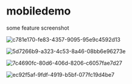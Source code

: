 # mobiledemo

some feature screenshot

![c781e170-fe83-4357-9095-95e9c4592d13](https://github.com/user-attachments/assets/3bf5bcb5-4068-411a-8baf-55d4d5ec9e48)




![5d7266b9-a323-4c53-8a46-08bb6e96273e](https://github.com/user-attachments/assets/a1622672-aaba-4947-997f-0175fd11e2fe)



![7c4690fc-80d6-406d-8206-c6057fae7d27](https://github.com/user-attachments/assets/8418f534-7fbd-49cf-9552-6c1908964593)






![ec92f5af-9fdf-4919-b5bf-077fc19d4be7](https://github.com/user-attachments/assets/f5737dd8-1bdd-4394-adee-ba14db30a2ba)
